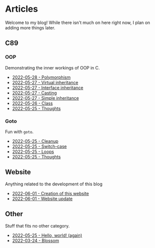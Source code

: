 # Articles

Welcome to my blog! While there isn't much on here right now, I plan on adding
more things later.

## C89

### OOP

Demonstrating the inner workings of OOP in C.

- [2022-05-28 - Polymorphism](20220528-1.html)
- [2022-05-27 - Virtual inheritance](20220527-4.html)
- [2022-05-27 - Interface inheritance](20220527-3.html)
- [2022-05-27 - Casting](20220527-2.html)
- [2022-05-27 - Simple inheritance](20220527-1.html)
- [2022-05-26 - Class](20220526-1.html)
- [2022-05-25 - Thoughts](20220525-6.html)

### Goto

Fun with `goto`.

- [2022-05-25 - Cleanup](20220525-5.html)
- [2022-05-25 - Switch-case](20220525-4.html)
- [2022-05-25 - Loops](20220525-3.html)
- [2022-05-25 - Thoughts](20220525-2.html)

## Website

Anything related to the development of this blog

- [2022-06-01 - Creation of this website](20220601-2.html)
- [2022-06-01 - Website update](20220601-1.html)

## Other

Stuff that fits no other category.

- [2022-05-25 - Hello, world! (again)](20220525-1.html)
- [2022-03-24 - Blossom](20220324-1.html)
